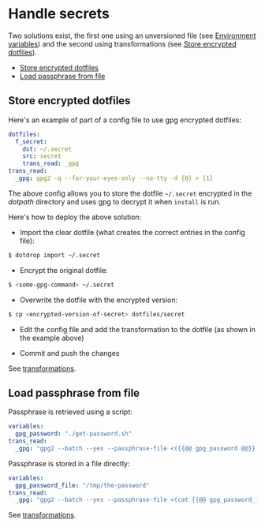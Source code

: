 # Handle secrets

Two solutions exist, the first one using an unversioned file (see [Environment variables](../templating.md#environment-variables))
and the second using transformations (see [Store encrypted dotfiles](#store-encrypted-dotfiles)).

* [Store encrypted dotfiles](#store-encrypted-dotfiles)
* [Load passphrase from file](#load-passphrase-from-file)

## Store encrypted dotfiles

Here's an example of part of a config file to use gpg encrypted dotfiles:
```yaml
dotfiles:
  f_secret:
    dst: ~/.secret
    src: secret
    trans_read: _gpg
trans_read:
  _gpg: gpg2 -q --for-your-eyes-only --no-tty -d {0} > {1}
```

The above config allows you to store the dotfile `~/.secret` encrypted in the *dotpath*
directory and uses gpg to decrypt it when `install` is run.

Here's how to deploy the above solution:

* Import the clear dotfile (what creates the correct entries in the config file):

```bash
$ dotdrop import ~/.secret
```

* Encrypt the original dotfile:

```bash
$ <some-gpg-command> ~/.secret
```

* Overwrite the dotfile with the encrypted version:

```bash
$ cp <encrypted-version-of-secret> dotfiles/secret
```

* Edit the config file and add the transformation to the dotfile
  (as shown in the example above)

* Commit and push the changes

See [transformations](../config-details.md#transformations-entry).

## Load passphrase from file

Passphrase is retrieved using a script:
```yaml
variables:
  gpg_password: "./get-password.sh"
trans_read:
  _gpg: "gpg2 --batch --yes --passphrase-file <({{@@ gpg_password @@}}) -q --for-your-eyes-only --no-tty -d {0} > {1}"
```

Passphrase is stored in a file directly:
```yaml
variables:
  gpg_password_file: "/tmp/the-password"
trans_read:
  _gpg: "gpg2 --batch --yes --passphrase-file <(cat {{@@ gpg_password_file @@}}) -q --for-your-eyes-only --no-tty -d {0} > {1}"
```

See [transformations](../config-details.md#transformations-entry).
